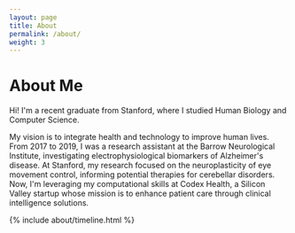 ```yaml
---
layout: page
title: About
permalink: /about/
weight: 3
---
```


# **About Me**

Hi! I'm a recent graduate from Stanford, where I studied Human Biology and Computer Science.

My vision is to integrate health and technology to improve human lives. From 2017 to 2019, I was a research assistant at the Barrow Neurological Institute, investigating electrophysiological biomarkers of Alzheimer's disease. At Stanford, my research focused on the neuroplasticity of eye movement control, informing potential therapies for cerebellar disorders. Now, I'm leveraging my computational skills at Codex Health, a Silicon Valley startup whose mission is to enhance patient care through clinical intelligence solutions.

<div class="row">
{% include about/timeline.html %}
</div>